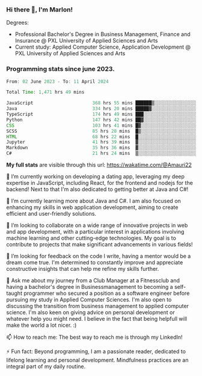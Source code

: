
### Hi there 👋, I'm Marlon!

Degrees: 
- Professional Bachelor's Degree in Business Management, Finance and Insurance @ PXL University of Applied Sciences and Arts
- Current study: Applied Computer Science, Application Development @ PXL University of Applied Sciences and Arts

### Programming stats since june 2023.
<!--START_SECTION:waka-->

```java
From: 02 June 2023 - To: 11 April 2024

Total Time: 1,471 hrs 49 mins

JavaScript                      368 hrs 55 mins ██████▒░░░░░░░░░░░░░░░░░░   25.00 %
Java                            334 hrs 20 mins █████▓░░░░░░░░░░░░░░░░░░░   22.66 %
TypeScript                      174 hrs 49 mins ███░░░░░░░░░░░░░░░░░░░░░░   11.85 %
Python                          147 hrs 42 mins ██▓░░░░░░░░░░░░░░░░░░░░░░   10.01 %
CSS                             103 hrs 41 mins █▓░░░░░░░░░░░░░░░░░░░░░░░   07.03 %
SCSS                            85 hrs 28 mins  █▒░░░░░░░░░░░░░░░░░░░░░░░   05.79 %
HTML                            68 hrs 22 mins  █░░░░░░░░░░░░░░░░░░░░░░░░   04.63 %
Jupyter                         41 hrs 39 mins  ▓░░░░░░░░░░░░░░░░░░░░░░░░   02.82 %
Markdown                        35 hrs 36 mins  ▓░░░░░░░░░░░░░░░░░░░░░░░░   02.41 %
C#                              21 hrs 24 mins  ▒░░░░░░░░░░░░░░░░░░░░░░░░   01.45 %
```

<!--END_SECTION:waka-->
**My full stats** are visible through this url: https://wakatime.com/@Amauri22



🔭 I’m currently working on developing a dating app, leveraging my deep expertise in JavaScript, including React, for the frontend and nodejs for the backend! Next to that I'm also dedicated to getting better at Java and C#!

🌱 I’m currently learning more about Java and C#. I am also focused on enhancing my skills in web application development, aiming to create efficient and user-friendly solutions.

👯 I’m looking to collaborate on a wide range of innovative projects in web and app development, with a particular interest in applications involving machine learning and other cutting-edge technologies. My goal is to contribute to projects that make significant advancements in various fields!

🤔 I’m looking for feedback on the code I write, having a mentor would be a dream come true. I'm determined to constantly improve and appreciate constructive insights that can help me refine my skills further.

💬 Ask me about my journey from a Club Manager at a Fitnessclub and having a bachelor's degree in Businessmanagement to becoming a self-taught programmer who secured a position as a software engineer before pursuing my study in Applied Computer Sciences. I'm also open to discussing the transition from business management to applied computer science. I'm also keen on giving advice on personal development or whatever help you might need. I believe in the fact that being helpfull will make the world a lot nicer. :)

📫 How to reach me: The best way to reach me is through my LinkedIn!

⚡ Fun fact: Beyond programming, I am a passionate reader, dedicated to lifelong learning and personal development. Mindfulness practices are an integral part of my daily routine.


